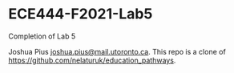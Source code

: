 # ECE444-F2021-Lab5
Completion of Lab 5

Joshua Pius joshua.pius@mail.utoronto.ca. 
This repo is a clone of https://github.com/nelaturuk/education_pathways.
